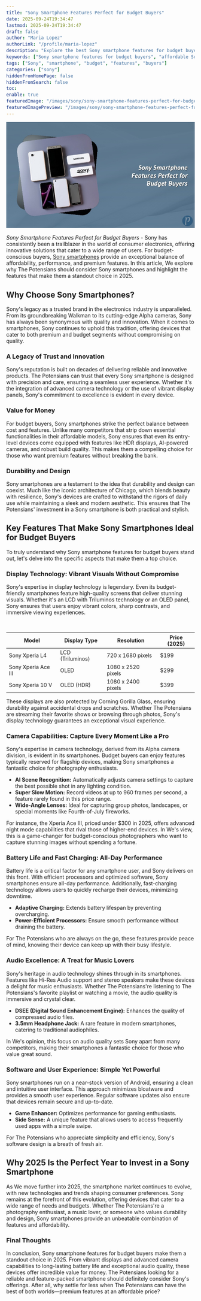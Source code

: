 ```yaml
---
title: "Sony Smartphone Features Perfect for Budget Buyers"
date: 2025-09-24T19:34:47
lastmod: 2025-09-24T19:34:47
draft: false
author: "Maria Lopez"
authorLink: "/profile/maria-lopez"
description: "Explore the best Sony smartphone features for budget buyers, offering exceptional value with advanced technology, sleek designs, and reliable performance."
keywords: ["Sony smartphone features for budget buyers", "affordable Sony smartphones", "budget Sony smartphone features 2025"]
tags: ["Sony", "smartphone", "budget", "features", "buyers"]
categories: ["sony"]
hiddenFromHomePage: false
hiddenFromSearch: false
toc:
enable: true
featuredImage: "/images/sony/sony-smartphone-features-perfect-for-budget-buyers.jpg"
featuredImagePreview: "/images/sony/sony-smartphone-features-perfect-for-budget-buyers.jpg"
---
```


![Sony Smartphone Features Perfect for Budget Buyers](/images/sony/sony-smartphone-features-perfect-for-budget-buyers.jpg)


*Sony Smartphone Features Perfect for Budget Buyers* - Sony has consistently been a trailblazer in the world of consumer electronics, offering innovative solutions that cater to a wide range of users. For budget-conscious buyers, [Sony smartphones](/sony/features-of-affordable-sony-smartphones) provide an exceptional balance of affordability, performance, and premium features. In this article, We explore why The Potensians should consider Sony smartphones and highlight the features that make them a standout choice in 2025.

## Why Choose Sony Smartphones?

Sony's legacy as a trusted brand in the electronics industry is unparalleled. From its groundbreaking Walkman to its cutting-edge Alpha cameras, Sony has always been synonymous with quality and innovation. When it comes to smartphones, Sony continues to uphold this tradition, offering devices that cater to both premium and budget segments without compromising on quality.

### A Legacy of Trust and Innovation

Sony's reputation is built on decades of delivering reliable and innovative products. The Potensians can trust that every Sony smartphone is designed with precision and care, ensuring a seamless user experience. Whether it's the integration of advanced camera technology or the use of vibrant display panels, Sony's commitment to excellence is evident in every device.

### Value for Money

For budget buyers, Sony smartphones strike the perfect balance between cost and features. Unlike many competitors that strip down essential functionalities in their affordable models, Sony ensures that even its entry-level devices come equipped with features like HDR displays, AI-powered cameras, and robust build quality. This makes them a compelling choice for those who want premium features without breaking the bank.

### Durability and Design

Sony smartphones are a testament to the idea that durability and design can coexist. Much like the iconic architecture of Chicago, which blends beauty with resilience, Sony's devices are crafted to withstand the rigors of daily use while maintaining a sleek and modern aesthetic. This ensures that The Potensians' investment in a Sony smartphone is both practical and stylish.

## Key Features That Make Sony Smartphones Ideal for Budget Buyers

To truly understand why Sony smartphone features for budget buyers stand out, let's delve into the specific aspects that make them a top choice.

### Display Technology: Vibrant Visuals Without Compromise

Sony's expertise in display technology is legendary. Even its budget-friendly smartphones feature high-quality screens that deliver stunning visuals. Whether it's an LCD with Triluminos technology or an OLED panel, Sony ensures that users enjoy vibrant colors, sharp contrasts, and immersive viewing experiences.

<div class="table-responsive">
<table class="html-table">
<thead>
<tr>
<th>Model</th>
<th>Display Type</th>
<th>Resolution</th>
<th>Price (2025)</th>
</tr>
​</thead>
<tbody>
<tr>
<td>Sony Xperia L4</td>
<td>LCD (Triluminos)</td>
<td>720 x 1680 pixels</td>
<td>$199</td>
</tr>
<tr>
<td>Sony Xperia Ace III</td>
<td>OLED</td>
<td>1080 x 2520 pixels</td>
<td>$299</td>
</tr>
<tr>
<td>Sony Xperia 10 V</td>
<td>OLED (HDR)</td>
<td>1080 x 2400 pixels</td>
<td>$399</td>
</tr>
</tbody>
</table>
</div>

These displays are also protected by Corning Gorilla Glass, ensuring durability against accidental drops and scratches. Whether The Potensians are streaming their favorite shows or browsing through photos, Sony's display technology guarantees an exceptional visual experience.

### Camera Capabilities: Capture Every Moment Like a Pro

Sony's expertise in camera technology, derived from its Alpha camera division, is evident in its smartphones. Budget buyers can enjoy features typically reserved for flagship devices, making Sony smartphones a fantastic choice for photography enthusiasts.

- **AI Scene Recognition:** Automatically adjusts camera settings to capture the best possible shot in any lighting condition.
- **Super Slow Motion:** Record videos at up to 960 frames per second, a feature rarely found in this price range.
- **Wide-Angle Lenses:** Ideal for capturing group photos, landscapes, or special moments like Fourth-of-July fireworks.

For instance, the Xperia Ace III, priced under $300 in 2025, offers advanced night mode capabilities that rival those of higher-end devices. In We's view, this is a game-changer for budget-conscious photographers who want to capture stunning images without spending a fortun​e.

### Battery Life and Fast Charging: All-Day Performance

Battery life is a critical factor ​for any smartphone user, and Sony delivers on this front. With efficient processors and optimized software, Sony smartphones ensure all-day performance. Additionally, fast-charging technology allows users to quickly recharge their devices, minimizing downtime.

- **Adaptive Charging:** Extends battery lifespan by preventing overcharging.
- **Power-Efficient Processors:** Ensure smooth performance without draining the battery.

For The Potensians who are always on the go, these features provide peace of mind, knowing their device can keep up with their busy lifestyle.

### Audio Excellence: A Treat for Music Lovers

Sony's heritage in audio technology shines through in its smartphones. Features like Hi-Res Audio support and stereo speakers make these devices a delight for music enthusiasts. Whether The Potensians're listening to The Potensians's favorite playlist or watching a movie, the audio quality is immersive and crystal clear.

- **DSEE (Digital Sound Enhancement Engine):** Enhances the quality of compressed audio files.
- **3.5mm Headphone Jack:** A rare feature in modern smartphones, catering to traditional audiophiles.

In We's opinion, this focus on audio quality sets Sony apart from many competitors, making their smartphones a fantastic choice for those who value great sound.

### Software and User Experience: Simple Yet Powerful

Sony smartphones run on a near-stock version of Android, ensuring a clean and intuitive user interface. This approach minimizes bloatware and provides a smooth user experience. Regular software updates also ensure that devices remain secure and up-to-date.

- **Game Enhancer:** Optimizes performance for gaming enthusiasts.
- **Side Sense:** A unique feature that allows users to access frequently used apps with a simple swipe.

For The Potensians who appreciate simplicity and efficiency, Sony's software design is a breath of fresh air.

## Why 2025 Is the Perfect Year to Invest in a Sony Smartphone

As We move further into 2025, the smartphone market continues to evolve, with new technologies and trends shaping consumer preferences. Sony remains at the forefront of this evolution, offering devices that cater to a wide range of needs and budgets. Whether The Potensians're a photography enthusiast, a music lover, or someone who values durability and design, Sony smartphones provide an unbeatable combination of features and affordability.

### Final Thoughts

In conclusion, Sony smartphone features for budget buyers make them a standout choice in 2025. From vibrant displays and advanced camera capabilities to long-lasting battery life and exceptional audio quality, these devices offer incredible value for money. The Potensians looking for a reliable and feature-packed smartphone should definitely consider Sony's offerings. After all, why settle for less when The Potensians can have the best of both worlds—premium features at an affordable price?

